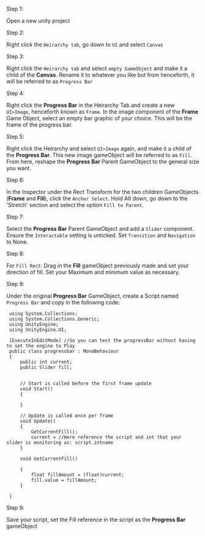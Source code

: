 Step 1:
 
Open a new unity project
  
Step 2: 
 
Right click the ``Heirarchy tab``, go down to ``UI`` and select ``Canvas``
  
Step 3:

Right click the ``Heirarchy tab`` and select ``empty GameObject`` and make it a child of the **Canvas**. Rename it to whatever you like but from henceforth, it will be referred to as ``Progress Bar`` 
 
Step 4:

Right click the **Progress Bar** in the Heirarchy Tab and create a new ``UI>Image``, henceforth known as ``Frame``. In the image component of the **Frame** Game Object, select an empty bar graphic of your choice. This will be the frame of the progress bar.
  
Step 5:

Right click the Heirarchy and select ``UI>Image`` again, and make it a child of the **Progress Bar**. This new image gameObject will be referred to as ``Fill``. From here, reshape the **Progress Bar** Parent GameObject to the general size you want. 

Step 6:

In the Inspector under the Rect Transform for the two children GameObjects (**Frame** and **Fill**), click the ``Anchor Select``. Hold Alt down, go down to the 'Stretch' section and select the option ``Fill to Parent``.

Step 7:

Select the **Progress Bar** Parent GameObject and add a ``Slider`` component. Ensure the ``Interactable`` setting is unticked. Set ``Transition`` and ``Navigation`` to None. 
 
Step 8:

For ``Fill Rect``: Drag in the **Fill** gameObject previously made and set your direction of fill. Set your Maximum and minimum value as necessary.
 
Step 9: 

Under the original **Progress Bar** GameObject, create a Script named ``Progress Bar`` and copy in the following code:
 
     using System.Collections;
     using System.Collections.Generic;
     using UnityEngine;
     using UnityEngine.UI;

     [ExecuteInEditMode] //So you can test the progressBar without having to set the engine to Play
     public class progressbar : MonoBehaviour
     { 
         public int current;
         public Slider fill;


         // Start is called before the first frame update
         void Start()
         {

         }

         // Update is called once per frame
         void Update()
         {
             GetCurrentFill();
             current = //Here reference the script and int that your slider is monitoring as: script.intname
         }

         void GetCurrentFill()

         {
             float fillAmount = (float)current;
             fill.value = fillAmount;
         }

     }

Step 9:

 Save your script, set the Fill reference in the script as the **Progress Bar** gameObject  
